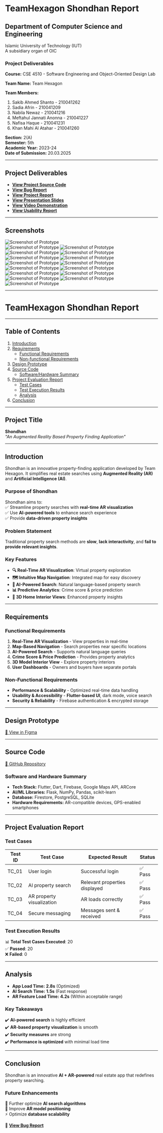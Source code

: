 # TeamHexagon Shondhan Report

## Department of Computer Science and Engineering  
Islamic University of Technology (IUT)  
A subsidiary organ of OIC  

### **Project Deliverables**  
**Course:** CSE 4510 - Software Engineering and Object-Oriented Design Lab  

**Team Name:** Team Hexagon  

**Team Members:**  
1. Sakib Ahmed Shanto - 210041262  
2. Sadia Afrin - 210041209  
3. Nabila Newaz - 210041216  
4. Meftahul Jannati Anonna - 210041227  
5. Nafisa Haque - 210041231  
6. Khan Mahi Al Atahar - 210041260  

**Section:** 2(A)  
**Semester:** 5th  
**Academic Year:** 2023-24  
**Date of Submission:** 20.03.2025  

---

## **Project Deliverables**  
- **[View Project Source Code](https://github.com/sakibahmedshanto/shondhan.git)**  
- **[View Bug Report](https://docs.google.com/spreadsheets/d/16xJswn7lR6BTRcHPRJp8W1omGXjb-ZDTQqtJxZtK1gI/edit?usp=sharing)**  
- **[View Project Report](https://docs.google.com/document/d/1BeEpd__OTCpxHeYKN5b7C9Ro9MUDb-HyKxfenKzIXwM/edit?usp=sharing)**  
- **[View Presentation Slides](https://www.canva.com/design/DAGa6qbSR8k/7g5_0R-SLOUc3FbtSBFB1g/view?utm_content=DAGa6qbSR8k&utm_campaign=designshare&utm_medium=link2&utm_source=uniquelinks&utlId=hc5555cdcf1)**  
- **[View Video Demonstration](https://youtu.be/HSKvZhBZuLE?si=f6S_C8uNL2vuiIzy)**  
- **[View Usability Report](https://docs.google.com/spreadsheets/d/1YCB3Gr9BYQ6Jso6IIdHlku9VYqhu9Nxpf3FmY9_sjSc/edit?fbclid=IwY2xjawJJGFJleHRuA2FlbQIxMAABHTkswYJDBwsuoQKmLcZoipZLtwVDxJIP9eXRb_xTcUdlYFvtZ6c84QyIpg_aem_4TB8k8A4bz9IMWZ_d3BtCw&gid=693826705#gid=693826705)**  

---

## **Screenshots**  
![Screenshot of Prototype](screenshots/1.jpg)  
![Screenshot of Prototype](screenshots/3.jpg) 
![Screenshot of Prototype](screenshots/4.jpg) 
![Screenshot of Prototype](screenshots/5.jpg) 
![Screenshot of Prototype](screenshots/6.jpg) 
![Screenshot of Prototype](screenshots/7.jpg) 
![Screenshot of Prototype](screenshots/8.jpg) 
![Screenshot of Prototype](screenshots/9.jpg) 
![Screenshot of Prototype](screenshots/10.jpg) 
![Screenshot of Prototype](screenshots/11.jpg) 
![Screenshot of Prototype](screenshots/12.jpg) 
![Screenshot of Prototype](screenshots/13.jpg) 
![Screenshot of Prototype](screenshots/14.jpg) 
![Screenshot of Prototype](screenshots/15.jpg) 
![Screenshot of Prototype](screenshots/16.jpg) 
![Screenshot of Prototype](screenshots/17.jpg) 
 

---


# TeamHexagon Shondhan Report
  

---

## **Table of Contents**  
1. [Introduction](#introduction)  
2. [Requirements](#requirements)  
   - [Functional Requirements](#functional-requirements)  
   - [Non-functional Requirements](#non-functional-requirements)  
3. [Design Prototype](#design-prototype)  
4. [Source Code](#source-code)  
   - [Software/Hardware Summary](#software-and-hardware-summary)  
5. [Project Evaluation Report](#project-evaluation-report)  
   - [Test Cases](#test-cases)  
   - [Test Execution Results](#test-execution-results)  
   - [Analysis](#analysis)  
6. [Conclusion](#conclusion)  

---

## **Project Title**  
**Shondhan**  
*"An Augmented Reality Based Property Finding Application"*

---

## **Introduction**  

Shondhan is an innovative property-finding application developed by Team Hexagon. It simplifies real estate searches using **Augmented Reality (AR)** and **Artificial Intelligence (AI)**.  

### **Purpose of Shondhan**  
Shondhan aims to:  
✅ Streamline property searches with **real-time AR visualization**  
✅ Use **AI-powered tools** to enhance search experience  
✅ Provide **data-driven property insights**  

### **Problem Statement**  
Traditional property search methods are **slow**, **lack interactivity**, and **fail to provide relevant insights**.  

### **Key Features**  
- **🔍 Real-Time AR Visualization**: Virtual property exploration  
- **🗺️ Intuitive Map Navigation**: Integrated map for easy discovery  
- **🤖 AI-Powered Search**: Natural language-based property search  
- **📊 Predictive Analytics**: Crime score & price prediction  
- **🏡 3D Home Interior Views**: Enhanced property insights  



---

## **Requirements**  

### **Functional Requirements**  
1. **Real-Time AR Visualization** - View properties in real-time  
2. **Map-Based Navigation** - Search properties near specific locations  
3. **AI-Powered Search** - Supports natural language queries  
4. **Crime Score & Price Prediction** - Provides property analytics  
5. **3D Model Interior View** - Explore property interiors  
6. **User Dashboards** - Owners and buyers have separate portals  

### **Non-Functional Requirements**  
- **Performance & Scalability** - Optimized real-time data handling  
- **Usability & Accessibility** - **Flutter-based UI**, dark mode, voice search  
- **Security & Reliability** - Firebase authentication & encrypted storage  

---

## **Design Prototype**  
[🔗 View in Figma](https://www.figma.com/proto/BLZjYCeh54Kxi9KmLeWMKl/Project-Prototype)  
  

---

## **Source Code**  
[🔗 GitHub Repository](https://github.com/sakibahmedshanto/shondhan.git)  

### **Software and Hardware Summary**  
- **Tech Stack:** Flutter, Dart, Firebase, Google Maps API, ARCore  
- **AI/ML Libraries:** Flask, NumPy, Pandas, scikit-learn  
- **Database:** Firestore, PostgreSQL, SQLite  
- **Hardware Requirements:** AR-compatible devices, GPS-enabled smartphones  

---

## **Project Evaluation Report**  

### **Test Cases**  
| Test ID | Test Case | Expected Result | Status |  
|---------|----------|----------------|--------|  
| TC_01 | User login | Successful login | ✅ Pass |  
| TC_02 | AI property search | Relevant properties displayed | ✅ Pass |  
| TC_03 | AR property visualization | AR loads correctly | ✅ Pass |  
| TC_04 | Secure messaging | Messages sent & received | ✅ Pass |  

 

### **Test Execution Results**  
📊 **Total Test Cases Executed**: 20  
✅ **Passed**: 20  
❌ **Failed**: 0  

---

## **Analysis**  
- **App Load Time:** **2.8s** (Optimized)  
- **AI Search Time:** **1.5s** (Fast response)  
- **AR Feature Load Time:** **4.2s** (Within acceptable range)  

### **Key Takeaways**  
✔️ **AI-powered search** is highly efficient  
✔️ **AR-based property visualization** is smooth  
✔️ **Security measures** are strong  
✔️ **Performance is optimized** with minimal load time  

---

## **Conclusion**  

Shondhan is an innovative **AI + AR-powered** real estate app that redefines property searching.  

### **Future Enhancements**  
🚀 Further optimize **AI search algorithms**  
📌 Improve **AR model positioning**  
⚡ Optimize **database scalability**  

🔗 **[View Bug Report](https://docs.google.com/spreadsheets/d/16xJswn7lR6BTRcHPRJp8W1omGXjb-ZDTQqtJxZtK1gI/edit?usp=sharing)**  
 

